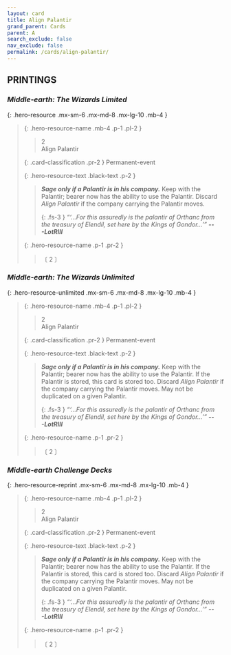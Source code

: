 ```yaml
---
layout: card
title: Align Palantir
grand_parent: Cards
parent: A
search_exclude: false
nav_exclude: false
permalink: /cards/align-palantir/
---
```


## PRINTINGS


### _Middle-earth: The Wizards Limited_

{: .hero-resource .mx-sm-6 .mx-md-8 .mx-lg-10 .mb-4 }
> {: .hero-resource-name .mb-4 .p-1 .pl-2 }
> > <div class="card-mp">2</div>
> > <div class="card-name">Align Palantir</div>
>
> {: .card-classification .pr-2 }
> Permanent-event
>
> {: .hero-resource-text .black-text .p-2 }
> > ***Sage only if a Palantir is in his company.*** Keep with the Palantir; bearer now has the ability to use the Palantir. Discard _Align Palantir_ if the company carrying the Palantir moves. 
> > 
> > {: .fs-3 } 
> > _“‘...For this assuredly is the palantir of Orthanc from the treasury of Elendil, set here by the Kings of Gondor...’”_ ***---&#65279;LotRIII*** 
> 
> {: .hero-resource-name .p-1 .pr-2 }
> > <div class="card-shield"></div>
> > <div class="card-corruption">〔 2 〕</div>

### _Middle-earth: The Wizards Unlimited_

{: .hero-resource-unlimited .mx-sm-6 .mx-md-8 .mx-lg-10 .mb-4 }
> {: .hero-resource-name .mb-4 .p-1 .pl-2 }
> > <div class="card-mp">2</div>
> > <div class="card-name">Align Palantir</div>
>
> {: .card-classification .pr-2 }
> Permanent-event
>
> {: .hero-resource-text .black-text .p-2 }
> > ***Sage only if a Palantir is in his company.*** Keep with the Palantir; bearer now has the ability to use the Palantir. If the Palantir is stored, this card is stored too. Discard _Align Palantir_ if the company carrying the Palantir moves. May not be duplicated on a given Palantir. 
> > 
> > {: .fs-3 } 
> > _“‘...For this assuredly is the palantir of Orthanc from the treasury of Elendil, set here by the Kings of Gondor...’”_ ***---&#65279;LotRIII*** 
> 
> {: .hero-resource-name .p-1 .pr-2 }
> > <div class="card-shield"></div>
> > <div class="card-corruption">〔 2 〕</div>

### _Middle-earth Challenge Decks_

{: .hero-resource-reprint .mx-sm-6 .mx-md-8 .mx-lg-10 .mb-4 }
> {: .hero-resource-name .mb-4 .p-1 .pl-2 }
> > <div class="card-mp">2</div>
> > <div class="card-name">Align Palantir</div>
>
> {: .card-classification .pr-2 }
> Permanent-event
>
> {: .hero-resource-text .black-text .p-2 }
> > ***Sage only if a Palantir is in his company.*** Keep with the Palantir; bearer now has the ability to use the Palantir. If the Palantir is stored, this card is stored too. Discard _Align Palantir_ if the company carrying the Palantir moves. May not be duplicated on a given Palantir. 
> > 
> > {: .fs-3 } 
> > _“‘...For this assuredly is the palantir of Orthanc from the treasury of Elendil, set here by the Kings of Gondor...’”_ ***---&#65279;LotRIII*** 
> 
> {: .hero-resource-name .p-1 .pr-2 }
> > <div class="card-shield"></div>
> > <div class="card-corruption">〔 2 〕</div>
